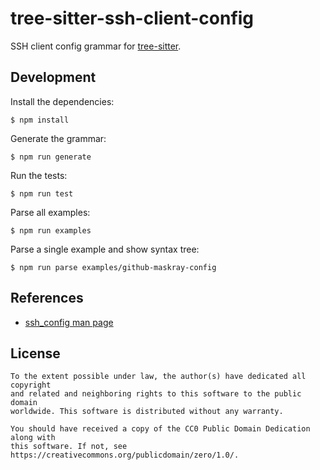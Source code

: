 # tree-sitter-ssh-client-config

SSH client config grammar for [tree-sitter](https://github.com/tree-sitter/tree-sitter).

## Development

Install the dependencies:

```shell
$ npm install
```

Generate the grammar:

```shell
$ npm run generate
```

Run the tests:

```shell
$ npm run test
```

Parse all examples:

```shell
$ npm run examples
```

Parse a single example and show syntax tree:

```shell
$ npm run parse examples/github-maskray-config
```

## References

- [ssh_config man page](https://man.openbsd.org/ssh_config)

## License

```
To the extent possible under law, the author(s) have dedicated all copyright
and related and neighboring rights to this software to the public domain
worldwide. This software is distributed without any warranty.

You should have received a copy of the CC0 Public Domain Dedication along with
this software. If not, see https://creativecommons.org/publicdomain/zero/1.0/.
```
